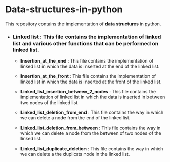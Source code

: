 # Data-structures-in-python
This repository contains the implementation of  **data** **structures** in python.


- ### Linked list : This file contains the implementation of linked list and various other functions that can be performed on linked list.  

    - **Insertion_at_the_end** : This file contains the implementation of linked list in which the data is inserted at the end of the linked list.  
    
    - **Insertion_at_the_front** : This file contains the implementation of linked list in which the data is inserted at the front of the linked list.    

    - **Linked_list_insertion_between_2_nodes** : This file contains the implementation of linked list in which the data is inserted in between two nodes of the linked list.     

    - **Linked_list_deletion_from_end** : This file contains the way in which we can delete a node from the end of the linked list.  
    
    - **Linked_list_deletion_from_between** : This file contains the way in which we can delete a node from the between of two nodes of the linked list.

    - **Linked_list_duplicate_deletion** : This file contains the way in which we can delete a the duplicats node in the linked list.
